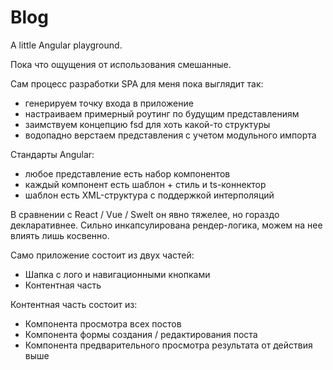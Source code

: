 # Blog

A little Angular playground.

Пока что ощущения от использования смешанные.

Сам процесс разработки SPA для меня пока выглядит так:
- генерируем точку входа в приложение
- настраиваем примерный роутинг по будущим представлениям
- заимствуем концепцию fsd для хоть какой-то структуры
- водопадно верстаем представления с учетом модульного импорта

Стандарты Angular:
- любое представление есть набор компонентов
- каждый компонент есть шаблон + стиль и ts-коннектор
- шаблон есть XML-структура с поддержкой интерполяций

В сравнении с React / Vue / Swelt он явно тяжелее, но гораздо декларативнее.
Сильно инкапсулирована рендер-логика, можем на нее влиять лишь косвенно.

Само приложение состоит из двух частей:
- Шапка с лого и навигационными кнопками
- Контентная часть

Контентная часть состоит из:
- Компонента просмотра всех постов
- Компонента формы создания / редактирования поста
- Компонента предварительного просмотра результата от действия выше
